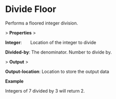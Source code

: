 # Divide Floor

Performs a floored integer division.

&gt; **Properties**
&gt; 

**Integer**:         Location of the integer to divide

**Divided-by**:  The denominator. Number to divide by.

&gt; **Output**
&gt; 

**Output-location**: Location to store the output data

**Example**

Integers of 7 divided by 3 will return 2.